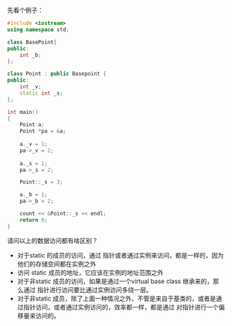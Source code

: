 先看个例子：
```c++
#include <iostream>
using namespace std;

class BasePoint{
public:
    int _b;	
};

class Point : public Basepoint {
public:
    int _v;	
    static int _s;
};

int main()
{
    Point a;
    Point *pa = &a;
    
    a._v = 1;
    pa->_v = 2;
    
    a._s = 1;
    pa->_s = 2;

    Point::_s = 3;

    a._b = 1;
    pa->_b = 2;    

    count << &Point::_s << endl;
    return 0;
}
```

请问以上的数据访问都有啥区别？
- 对于static 的成员的访问，通过 指针或者通过实例来访问，都是一样的，因为他们的存储空间都在实例之外
- 访问 static 成员的地址，它应该在实例的地址范围之外
- 对于非static 成员的访问，如果是通过一个virtual base class 继承来的，那么通过 指针进行访问要比通过实例访问多绕一层。
- 对于非static 成员，除了上面一种情况之外，不管是来自于基类的，或者是通过指针访问，或者通过实例访问的，效率都一样，都是通过 对指针进行一个偏移量来访问的。


